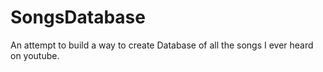# SongsDatabase


An attempt to build a way to create Database of all the songs I ever heard on youtube.
